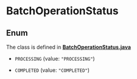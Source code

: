 

# BatchOperationStatus

## Enum

The class is defined in **[BatchOperationStatus.java](../../src/main/java/org/openapitools/model/BatchOperationStatus.java)**


* `PROCESSING` (value: `"PROCESSING"`)

* `COMPLETED` (value: `"COMPLETED"`)



